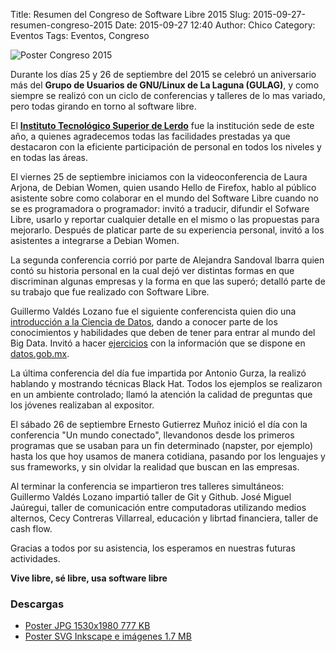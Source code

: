 Title: Resumen del Congreso de Software Libre 2015
Slug: 2015-09-27-resumen-congreso-2015
Date: 2015-09-27 12:40
Author: Chico
Category: Eventos
Tags: Eventos, Congreso


![Poster Congreso 2015]({attach}2015-09-25-congreso-2015/gulag-congreso-2015-poster-small.jpg)

Durante los días 25 y 26 de septiembre del 2015 se celebró un aniversario más del **Grupo de Usuarios de GNU/Linux de La Laguna (GULAG)**, y como siempre se realizó con un ciclo de conferencias y talleres de lo mas variado, pero todas girando en torno al software libre.

El **[Instituto Tecnológico Superior de Lerdo](http://itslerdo.edu.mx/)** fue la institución sede de este año, a quienes agradecemos todas las facilidades prestadas ya que destacaron con la eficiente participación de personal en todos los niveles y en todas las áreas.

El viernes 25 de septiembre iniciamos con la videoconferencia de Laura Arjona, de Debian Women, quien usando Hello de Firefox, hablo al público asistente sobre como colaborar en el mundo del Software Libre cuando no se es programadora o programador: invitó a traducir,  difundir el Sofware Libre,  usarlo y reportar cualquier detalle en el mismo o las propuestas para mejorarlo. Después de platicar parte de su experiencia personal, invitó a los asistentes a integrarse a Debian Women.

La segunda conferencia corrió por parte de Alejandra Sandoval Ibarra quien contó su historia personal en la cual dejó ver distintas formas en que discriminan algunas empresas y la forma en que las superó; detalló parte de su trabajo que fue realizado con Software Libre.

Guillermo Valdés Lozano fue el siguiente conferencista quien dio una [introducción a la Ciencia de Datos](https://movimientolibre.com/presentaciones/ciencia-de-datos-introduccion/), dando a conocer parte de los conocimientos y habilidades que deben de tener para entrar al mundo del Big Data. Invitó a hacer [ejercicios](http://www.trcimplan.gob.mx/blog/introduccion-a-la-ciencia-de-datos-parte-2.html) con la información que se dispone en [datos.gob.mx](datos.gob.mx).

La última conferencia del día fue impartida por Antonio Gurza, la realizó hablando y mostrando técnicas Black Hat. Todos los ejemplos se realizaron en un ambiente controlado; llamó la atención la calidad de preguntas que los jóvenes realizaban al expositor.

El sábado 26 de septiembre Ernesto Gutierrez Muñoz inició el día con la conferencia "Un mundo conectado", llevandonos desde los primeros programas que se usaban para un fin determinado (napster, por ejemplo) hasta los que hoy usamos de manera cotidiana, pasando por los lenguajes y sus frameworks, y sin olvidar la realidad que buscan en las empresas.

Al terminar la conferencia se impartieron tres talleres simultáneos:
Guillermo Valdés Lozano impartió taller de Git y Github.
José Miguel Jaúregui, taller de comunicación entre computadoras utilizando medios alternos,
Cecy Contreras Villarreal, educación y librtad financiera, taller de cash flow.

Gracias a todos por su asistencia, los esperamos en nuestras futuras actividades.

**Vive libre, sé libre, usa software libre**

### Descargas

* [Poster JPG 1530x1980 777 KB]({attach}2015-09-25-congreso-2015/gulag-congreso-2015-poster.jpg)
* [Poster SVG Inkscape e imágenes 1.7 MB]({attach}2015-09-25-congreso-2015/gulag-congreso-2015-poster.tar.gz)

